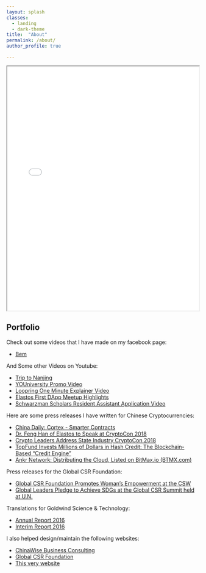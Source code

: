```yaml
---
layout: splash
classes:
  - landing
  - dark-theme
title:  "About"
permalink: /about/
author_profile: true

---
```


<p><iframe src="[https://www.benpercifield.github.io/DragBen.swf" width="100%" height="640"></iframe></p>

## Portfolio

Check out some videos that I have made on my facebook page:
* [Bem](https://www.facebook.com/myarteregobem/)

And Some other Videos on Youtube:
* [Trip to Nanjing](https://www.youtube.com/watch?v=Ak6ktH-OLyw)
* [YOUniversity Promo Video](https://youtu.be/LyKZYl6nENY)
* [Loopring One Minute Explainer Video](https://www.youtube.com/watch?v=G4nFStAbOLM)
* [Elastos First DApp Meetup Highlights](https://youtu.be/bPWkCN8CMYc)
* [Schwarzman Scholars Resident Assistant Application Video](https://youtu.be/d9rppAA913s)


Here are some press releases I have written for Chinese Cryptocurrencies:
* [China Daily: Cortex - Smarter Contracts](http://www.chinadaily.com.cn/a/201806/09/WS5b1ae557a31001b82571f0b2_4.html)
* [Dr. Feng Han of Elastos to Speak at CryptoCon 2018](https://www.intellasia.net/dr-feng-han-of-elastos-to-speak-at-cryptocon-2018-651389)
* [Crypto Leaders Address State Industry CryptoCon 2018](https://www.businesswire.com/news/home/20180215006477/en/Crypto-Leaders-Address-State-Industry-CryptoCon-2018)
* [TopFund Invests Millions of Dollars in Hash Credit: The Blockchain-Based “Credit Engine”](https://www.businesswire.com/news/home/20180530006326/en/TopFund-Invests-Millions-Dollars-Hash-Credit-Blockchain-Based)
* [Ankr Network: Distributing the Cloud, Listed on BitMax.io (BTMX.com)](https://www.businesswire.com/news/home/20190311005857/en/Ankr-Network-Distributing-Cloud-Listed-BitMax.io-BTMX.com)

Press releases for the Global CSR Foundation:
* [Global CSR Foundation Promotes Woman’s Empowerment at the CSW](https://www.businesswire.com/news/home/20190322005495/en/Global-CSR-Foundation-Promotes-Woman%E2%80%99s-Empowerment-CSW)
* [Global Leaders Pledge to Achieve SDGs at the Global CSR Summit held at U.N.](https://www.businesswire.com/news/home/20181031005919/en/Global-Leaders-Pledge-Achieve-SDGs-Global-CSR)

Translations for Goldwind Science & Technology:
* [Annual Report 2016](https://www.slideshare.net/slideshow/embed_code/key/vhy3SsNwN5j8tU)
* [Interim Report 2016](https://www.slideshare.net/slideshow/embed_code/key/x7a0gycJ3S19AO)

I also helped design/maintain the following websites:
* [ChinaWise Business Consulting](https://www.chinawiseusa.com)
* [Global CSR Foundation](https://www.gcsrf.org)
* [This very website](https://benpercifield.github.io)
